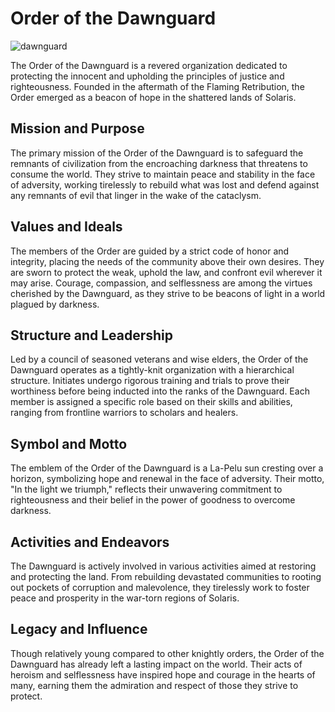 # Order of the Dawnguard
![dawnguard](../../assets/order-of-the-dawnguard.jpg)

The Order of the Dawnguard is a revered organization dedicated to protecting the innocent and upholding the principles of justice and righteousness. Founded in the aftermath of the Flaming Retribution, the Order emerged as a beacon of hope in the shattered lands of Solaris.

## Mission and Purpose

The primary mission of the Order of the Dawnguard is to safeguard the remnants of civilization from the encroaching darkness that threatens to consume the world. They strive to maintain peace and stability in the face of adversity, working tirelessly to rebuild what was lost and defend against any remnants of evil that linger in the wake of the cataclysm.

## Values and Ideals

The members of the Order are guided by a strict code of honor and integrity, placing the needs of the community above their own desires. They are sworn to protect the weak, uphold the law, and confront evil wherever it may arise. Courage, compassion, and selflessness are among the virtues cherished by the Dawnguard, as they strive to be beacons of light in a world plagued by darkness.

## Structure and Leadership

Led by a council of seasoned veterans and wise elders, the Order of the Dawnguard operates as a tightly-knit organization with a hierarchical structure. Initiates undergo rigorous training and trials to prove their worthiness before being inducted into the ranks of the Dawnguard. Each member is assigned a specific role based on their skills and abilities, ranging from frontline warriors to scholars and healers.

## Symbol and Motto

The emblem of the Order of the Dawnguard is a La-Pelu sun cresting over a horizon, symbolizing hope and renewal in the face of adversity. Their motto, "In the light we triumph," reflects their unwavering commitment to righteousness and their belief in the power of goodness to overcome darkness.

## Activities and Endeavors

The Dawnguard is actively involved in various activities aimed at restoring and protecting the land. From rebuilding devastated communities to rooting out pockets of corruption and malevolence, they tirelessly work to foster peace and prosperity in the war-torn regions of Solaris.

## Legacy and Influence

Though relatively young compared to other knightly orders, the Order of the Dawnguard has already left a lasting impact on the world. Their acts of heroism and selflessness have inspired hope and courage in the hearts of many, earning them the admiration and respect of those they strive to protect.

